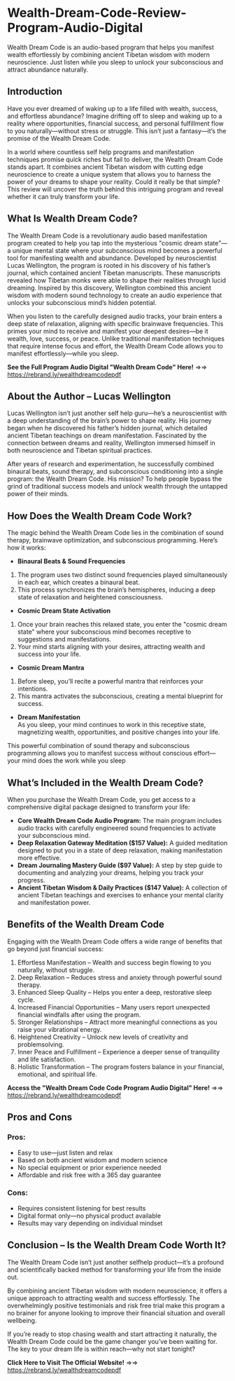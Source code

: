 # Wealth-Dream-Code-Review-Program-Audio-Digital
Wealth Dream Code is an audio-based program that helps you manifest wealth effortlessly by combining ancient Tibetan wisdom with modern neuroscience. Just listen while you sleep to unlock your subconscious and attract abundance naturally.

## Introduction

Have you ever dreamed of waking up to a life filled with wealth, success, and effortless abundance? Imagine drifting off to sleep and waking up to a reality where opportunities, financial success, and personal fulfillment flow to you naturally—without stress or struggle. This isn’t just a fantasy—it’s the promise of the Wealth Dream Code.  

In a world where countless self help programs and manifestation techniques promise quick riches but fail to deliver, the Wealth Dream Code stands apart. It combines ancient Tibetan wisdom with cutting edge neuroscience to create a unique system that allows you to harness the power of your dreams to shape your reality. Could it really be that simple? This review will uncover the truth behind this intriguing program and reveal whether it can truly transform your life.

## What Is Wealth Dream Code?

The Wealth Dream Code is a revolutionary audio based manifestation program created to help you tap into the mysterious "cosmic dream state"—a unique mental state where your subconscious mind becomes a powerful tool for manifesting wealth and abundance.  Developed by neuroscientist Lucas Wellington, the program is rooted in his discovery of his father’s journal, which contained ancient Tibetan manuscripts. These manuscripts revealed how Tibetan monks were able to shape their realities through lucid dreaming. Inspired by this discovery, Wellington combined this ancient wisdom with modern sound technology to create an audio experience that unlocks your subconscious mind’s hidden potential.  

When you listen to the carefully designed audio tracks, your brain enters a deep state of relaxation, aligning with specific brainwave frequencies. This primes your mind to receive and manifest your deepest desires—be it wealth, love, success, or peace. Unlike traditional manifestation techniques that require intense focus and effort, the Wealth Dream Code allows you to manifest effortlessly—while you sleep.

**See the Full Program Audio Digital "Wealth Dream Code" Here!** =>=> https://rebrand.ly/wealthdreamcodepdf

## About the Author – Lucas Wellington

Lucas Wellington isn’t just another self help guru—he’s a neuroscientist with a deep understanding of the brain’s power to shape reality. His journey began when he discovered his father’s hidden journal, which detailed ancient Tibetan teachings on dream manifestation. Fascinated by the connection between dreams and reality, Wellington immersed himself in both neuroscience and Tibetan spiritual practices.  

After years of research and experimentation, he successfully combined binaural beats, sound therapy, and subconscious conditioning into a single program: the Wealth Dream Code. His mission? To help people bypass the grind of traditional success models and unlock wealth through the untapped power of their minds.

## How Does the Wealth Dream Code Work?

The magic behind the Wealth Dream Code lies in the combination of sound therapy, brainwave optimization, and subconscious programming. Here’s how it works:  

-  **Binaural Beats & Sound Frequencies** 
  1.  The program uses two distinct sound frequencies played simultaneously in each ear, which creates a binaural beat.  
  2.   This process synchronizes the brain’s hemispheres, inducing a deep state of relaxation and heightened consciousness.  

-  **Cosmic Dream State Activation**  
  1.   Once your brain reaches this relaxed state, you enter the "cosmic dream state" where your subconscious mind becomes receptive to suggestions and manifestations.  
  2.   Your mind starts aligning with your desires, attracting wealth and success into your life.  

-  **Cosmic Dream Mantra**  
  1.   Before sleep, you’ll recite a powerful mantra that reinforces your intentions.  
  2.   This mantra activates the subconscious, creating a mental blueprint for success.  

 - **Dream Manifestation**  
    As you sleep, your mind continues to work in this receptive state, magnetizing wealth, opportunities, and positive changes into your life.  

This powerful combination of sound therapy and subconscious programming allows you to manifest success without conscious effort—your mind does the work while you sleep

## What’s Included in the Wealth Dream Code?

When you purchase the Wealth Dream Code, you get access to a comprehensive digital package designed to transform your life:  

-  **Core Wealth Dream Code Audio Program:** The main program includes audio tracks with carefully engineered sound frequencies to activate your subconscious mind. 
-  **Deep Relaxation Gateway Meditation ($157 Value):** A guided meditation designed to put you in a state of deep relaxation, making manifestation more effective.  
-  **Dream Journaling Mastery Guide ($97 Value):** A step by step guide to documenting and analyzing your dreams, helping you track your progress.  
-  **Ancient Tibetan Wisdom & Daily Practices ($147 Value):** A collection of ancient Tibetan teachings and exercises to enhance your mental clarity and manifestation power.

## Benefits of the Wealth Dream Code

Engaging with the Wealth Dream Code offers a wide range of benefits that go beyond just financial success:  

1.  Effortless Manifestation – Wealth and success begin flowing to you naturally, without struggle.  
2.  Deep Relaxation – Reduces stress and anxiety through powerful sound therapy.  
3.  Enhanced Sleep Quality – Helps you enter a deep, restorative sleep cycle.  
4.  Increased Financial Opportunities – Many users report unexpected financial windfalls after using the program.  
5.  Stronger Relationships – Attract more meaningful connections as you raise your vibrational energy.  
6.  Heightened Creativity – Unlock new levels of creativity and problemsolving.  
7.  Inner Peace and Fulfillment – Experience a deeper sense of tranquility and life satisfaction.  
8.  Holistic Transformation – The program fosters balance in your financial, emotional, and spiritual life.  

**Access the "Wealth Dream Code Code Program Audio Digital" Here!** =>=> https://rebrand.ly/wealthdreamcodepdf

## Pros and Cons

### Pros:  
-  Easy to use—just listen and relax  
-  Based on both ancient wisdom and modern science  
-  No special equipment or prior experience needed  
-  Affordable and risk free with a 365 day guarantee  

### Cons: 
- Requires consistent listening for best results  
-  Digital format only—no physical product available  
-  Results may vary depending on individual mindset  

## Conclusion – Is the Wealth Dream Code Worth It?

The Wealth Dream Code isn’t just another selfhelp product—it’s a profound and scientifically backed method for transforming your life from the inside out. 

By combining ancient Tibetan wisdom with modern neuroscience, it offers a unique approach to attracting wealth and success effortlessly. The overwhelmingly positive testimonials and risk free trial make this program a no brainer for anyone looking to improve their financial situation and overall wellbeing.  

If you’re ready to stop chasing wealth and start attracting it naturally, the Wealth Dream Code could be the game changer you’ve been waiting for. The key to your dream life is within reach—why not start tonight?

**Click Here to Visit The Official Website!** =>=> https://rebrand.ly/wealthdreamcodepdf
